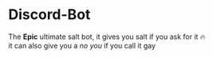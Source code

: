 <h1>Discord-Bot</h1>

The <b>Epic</b> ultimate salt bot, it gives you salt if you ask for it 🔥 <br>
it can also give you a <i>no you</i> if you call it gay
